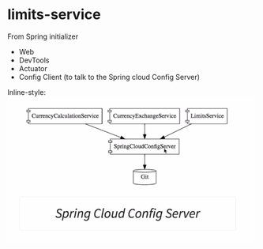 # limits-service


From Spring initializer

* Web
* DevTools
* Actuator
* Config Client (to talk to the Spring cloud Config Server)

Inline-style: 
![dsfdsfdsf](./pic.png)
